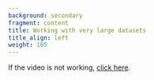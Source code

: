 ```yaml
---
background: secondary
fragment: content
title: Working with very large datasets
title_align: left
weight: 105
---
```



If the video is not working, [click here](https://tube.nocturlab.fr/videos/watch/10485e9f-c8b7-4571-b2cd-f49aada6a79e).